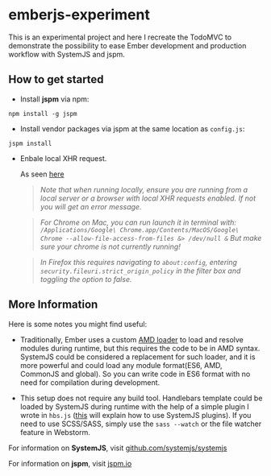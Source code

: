 emberjs-experiment
==================

This is an experimental project and here I recreate the TodoMVC to demonstrate the possibility to ease Ember development and production workflow with SystemJS and jspm.

How to get started
---

* Install **jspm** via npm:

```
npm install -g jspm
```

* Install vendor packages via jspm at the same location as `config.js`:

```
jspm install
```

* Enbale local XHR request.

   As seen [here](https://github.com/systemjs/systemjs#basic-configuration)

   > _Note that when running locally, ensure you are running from a local server or a browser with local XHR requests enabled. If not you will get an error message._

   > _For Chrome on Mac, you can run launch it in terminal with: `/Applications/Google\ Chrome.app/Contents/MacOS/Google\ Chrome --allow-file-access-from-files &> /dev/null &` But make sure your chrome is not currently running!_

   > _In Firefox this requires navigating to `about:config`, entering `security.fileuri.strict_origin_policy` in the filter box and toggling the option to false._


More Information
---

Here is some notes you might find useful:

* Traditionally, Ember uses a custom [AMD loader](https://github.com/stefanpenner/loader.js) to load and resolve modules during runtime, but this requires the code to be in AMD syntax. SystemJS could be considered a replacement for such loader, and it is more powerful and could load any module format(ES6, AMD, CommonJS and global). So you can write code in ES6 format with no need for compilation during development.

* This setup does not require any build tool. Handlebars template could be loaded by SystemJS during runtime with the help of a simple plugin I wrote in `hbs.js` ([this](https://github.com/systemjs/systemjs#plugins) will explain how to use SystemJS plugins). If you need to use SCSS/SASS, simply use the `sass --watch` or the file watcher feature in Webstorm.

For information on **SystemJS**, visit [github.com/systemjs/systemjs](https://github.com/systemjs/systemjs)

For information on **jspm**, visit [jspm.io](http://jspm.io/)


